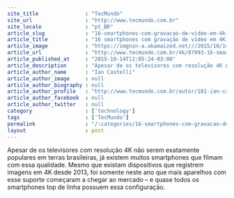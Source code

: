 ```yaml
---
site_title               : "TecMundo"
site_url                 : "http://www.tecmundo.com.br"
site_locale              : "pt_BR"
article_slug             : "16-smartphones-com-gravacao-de-video-em-4k-e-em-slow-motion"
article_title            : "16 smartphones com gravação de vídeo em 4K e em slow motion"
article_image            : "https://imgnzn-a.akamaized.net///2015/10/14/14115657377432-t1200x480.jpg"
article_url              : "http://www.tecmundo.com.br/4k/87993-16-smartphones-gravacao-video-4k-em-slow-motion.htm"
article_published_at     : "2015-10-14T12:05:24-03:00"
article_description      : "Apesar de os televisores com resolução 4K não serem exatamente populares em terras brasileiras, já existem muitos smartphones que filmam com essa qualidade. Mesmo que existam dispositivos que registrem imagens em 4K desde 2013, foi somente neste ano que mais aparelhos com esse suporte começaram a chegar ao mercado – e quase todos os smartphones top de linha possuem essa configuração."
article_author_name      : "Ian Castelli"
article_author_image     : null
article_author_biography : null
article_author_profile   : "http://www.tecmundo.com.br/autor/181-ian-castelli/"
article_author_facebook  : null
article_author_twitter   : null
category                 : ['technology']
tags                     : ['TecMundo']
permalink                : "/:categories/16-smartphones-com-gravacao-de-video-em-4k-e-em-slow-motion/"
layout                   : post
---
```


Apesar de os televisores com resolução 4K não serem exatamente populares em terras brasileiras, já existem muitos smartphones que filmam com essa qualidade. Mesmo que existam dispositivos que registrem imagens em 4K desde 2013, foi somente neste ano que mais aparelhos com esse suporte começaram a chegar ao mercado – e quase todos os smartphones top de linha possuem essa configuração.
